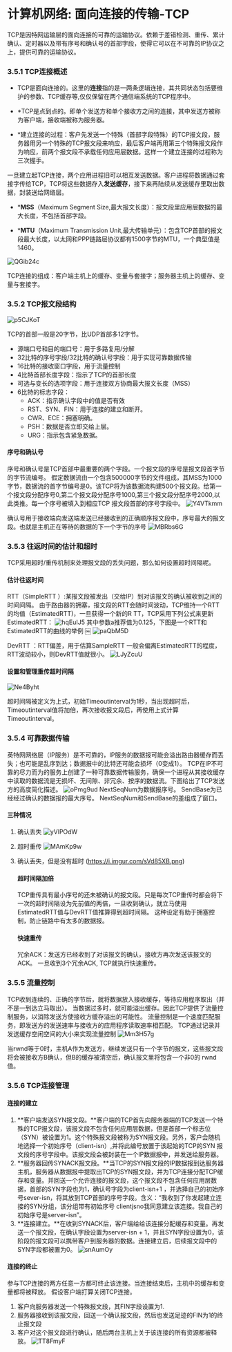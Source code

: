 # 计算机网络: 面向连接的传输-TCP




TCP是因特网运输层的面向连接的可靠的运输协议。依赖于差错检测、重传、累计确认、定时器以及带有序号和确认号的首部字段，使得它可以在不可靠的IP协议之上，提供可靠的运输协议。

### 3.5.1 TCP连接概述

- TCP是面向连接的。这里的**连接**指的是一两条逻辑连接，其共同状态包括要维护的参数、TCP缓存等,仅仅保留在两个通信端系统的TCP程序中。

- *TCP是点到点的。即单个发送方和单个接收方之间的连接，其中发送方被称为客户端，接收端被称为服务器。

- *建立连接的过程：客户先发送一个特殊（首部字段特殊）的TCP报文段，服务器用另一个特殊的TCP报文段来响应，最后客户端再用第三个特殊报文段作为响应，前两个报文段不承载任何应用层数据。这样一个建立连接的过程称为三次握手。

一旦建立起TCP连接，两个应用进程旧可以相互发送数据。客户进程将数据通过套接字传给TCP，TCP将这些数据存入**发送缓存**，接下来再陆续从发送缓存里取出数据，封装送给网络层。

- ***MSS**（Maximum Segment Size,最大报文长度）：报文段里应用层数据的最大长度，不包括首部字段。

- ***MTU**（Maximum Transmission Unit,最大传输单元）：包含TCP首部的报文段最大长度，以太网和PPP链路层协议都有1500字节的MTU，一个典型值是1460。

![QGib24c](https://i.imgur.com/QGib24c.png)

TCP连接的组成：客户端主机上的缓存、变量与套接字；服务器主机上的缓存、变量与套接字。

### 3.5.2 TCP报文段结构

![p5CJKoT](https://i.imgur.com/p5CJKoT.png)

TCP的首部一般是20字节，比UDP首部多12字节。

- 源端口号和目的端口号：用于多路复用/分解
- 32比特的序号字段/32比特的确认号字段：用于实现可靠数据传输
- 16比特的接收窗口字段，用于流量控制
- 4比特首部长度字段：指示了TCP的首部长度
- 可选与变长的选项字段：用于连接双方协商最大报文长度（MSS）
- 6比特的标志字段：
  - ACK：指示确认字段中的值是否有效
  - RST、SYN、FIN：用于连接的建立和断开。
  - CWR、ECE：拥塞明确。
  - PSH：数据是否立即交给上层。
  - URG：指示包含紧急数据。

#### 序号和确认号

序号和确认号是TCP首部中最重要的两个字段。一个报文段的序号是报文段首字节的字节流编号。
假定数据流由一个包含500000字节的文件组成，其MSS为1000字节，数据流的首字节编号是0。该TCP将为该数据流构建500个报文段。给第一个报文段分配序号0,第二个报文段分配序号1000,第三个报文段分配序号2000,以此类推。每一个序号被填入到相应TCP 报文段首部的序号字段中。 ![Y4VTkmm](https://i.imgur.com/Y4VTkmm.png)

确认号用于接收端向发送端发送已经接收到的正确顺序报文段中，序号最大的报文段。也就是主机正在等待的数据的下一个字节的序号 ![MBRbs6G](https://i.imgur.com/MBRbs6G.png)

### 3.5.3 往返时间的估计和超时

TCP采用超时/重传机制来处理报文段的丢失问题，那么如何设置超时间隔呢。

#### 估计往返时间

RTT（SimpleRTT ）:某报文段被发出（交给IP）到对该报文的确认被收到之间的时间间隔。
由于路由器的拥塞，报文段的RTT会随时间波动，TCP维持一个RTT的均值（EstimatedRTT)，一旦获得一个新的R TT，TCP采用下列公式来更新EstimatedRTT： ![hqEuIJ5](https://i.imgur.com/hqEuIJ5.png) 其中参数a推荐值为0.125，下图是一个RTT和EstimatedRTT的曲线的举例
￼ ![paQbM5D](https://i.imgur.com/paQbM5D.png)

DevRTT ：RTT偏差，用于估算SampleRTT 一般会偏离EstimatedRTT的程度，RTT波动较小，则DevRTT值就很小。 ![LJyZcuU](https://i.imgur.com/LJyZcuU.png)

#### 设置和管理重传超时间隔

![Ne4Byht](https://i.imgur.com/Ne4Byht.png)

超时间隔被定义为上式，初始Timeoutinterval为1秒，当出现超时后，Timeoutinterval值将加倍，再次接收报文段后，再使用上式计算Timeoutinterval。

### 3.5.4 可靠数据传输

英特网网络层（IP服务）是不可靠的，IP服务的数据报可能会溢出路由器缓存而丢失；也可能是乱序到达；数据报中的比特还可能会损坏（0变成1）。
TCP在IP不可靠的尽力而为的服务上创建了一种可靠数据传输服务，确保一个进程从其接收缓存中读取的数据流是无损坏、无间隙、非冗余、按序的数据流。下图给出了TCP发送方的高度简化描述。 ![oPmg9ud](https://i.imgur.com/oPmg9ud.png) NextSeqNum为数据报序号。
SendBase为已经经过确认的数据报的最大序号。
NextSeqNum和SendBase的差组成了窗口。

#### 三种情况

1. 确认丢失 ![yVlPOdW](https://i.imgur.com/yVlPOdW.png)

2. 超时重传 ![MAmKp9w](https://i.imgur.com/MAmKp9w.png)

3. 确认丢失，但是没有超时
   (https://i.imgur.com/sVd85XB.png)
   
   #### 超时间隔加倍
   
   TCP重传具有最小序号的还未被确认的报文段。只是每次TCP重传时都会将下一次的超时间隔设为先前值的两倍，一旦收到确认，就立马使用EstimatedRTT值与DevRTT值推算得到超时间隔。
   这种设定有助于拥塞控制，防止链路中有太多的数据报。
   
   #### 快速重传
   
   冗余ACK：发送方已经收到了对该报文的确认，接收方再次发送该报文的ACK。
   一旦收到3个冗余ACK, TCP就执行快速重传。

### 3.5.5 流量控制

TCP收到连续的、正确的字节后，就将数据放入接收缓存，等待应用程序取出（并不是一到达立马取出）。
当数据过多时，就可能溢出缓存。因此TCP提供了流量控制服务，以消除发送方使接收方缓存溢出的可能性。
流量控制是一个速度匹配服务，即发送方的发送速率与接收方的应用程序读取速率相匹配。
TCP通过记录并发送缓存空闲空间的大小来实现流量控制 ![Mm3H57g](https://i.imgur.com/Mm3H57g.png)

当rwnd等于0时，主机A作为发送方，继续发送只有一个字节的报文，这些报文段将会被接收方B确认，但B的缓存被清空后，确认报文里将包含一个非0的 rwnd值。

### 3.5.6 TCP连接管理

#### 连接的建立

1. **客户端发送SYN报文段。**客户端的TCP首先向服务器端的TCP发送一个特殊的TCP报文段，该报文段不包含任何应用层数据，但是首部一个标志位（SYN）被设置为1。这个特殊报文段被称为SYN报文段。另外，客户会随机地选择一个初始序号（client-isn）,并将此编号放置于该起始的TCP的SYN 报文段的序号字段中。该报文段会被封装在一个IP数据报中，并发送给服务器。
2. **服务器回传SYNACK报文段。**当TCP的SYN报文段的IP数据报到达服务器主机，服务器从数据报中提取出TCP的SYN报文段，并为TCP连接分配TCP缓存和变量。并回送一个允许连接的报文段，这个报文段不包含任何应用层数据，首部的SYN字段也为1，确认号字段为client-isn+1 ，并选择自己的初始序号sever-isn，将其放到TCP首部的序号字段。含义：“我收到了你发起建立连接的SYN分组，该分组带有初始序号 clientjsno我同意建立该连接。我自己的初始序号是server-isn”。
3. **连接建立。**在收到SYNACK后，客户端给给该连接分配缓存和变量。再发送一个报文段，在确认字段设置为server-isn + 1，并且SYN字段设置为0，该阶段的报文段可以携带客户到服务器的数据。连接建立后，后续报文段中的SYN字段都被置为0。 ![snAumOy](https://i.imgur.com/snAumOy.png)

#### 连接的终止

参与TCP连接的两方任意一方都可终止该连接。当连接结束后，主机中的缓存和变量都将被释放。
假设客户端打算关闭TCP连接。

1. 客户向服务器发送一个特殊报文段，其FIN字段设置为1.
2. 服务器接收到该报文段，回送一个确认报文段，然后也发送足迹的FIN为1的终止报文段
3. 客户对这个报文段进行确认，随后两台主机上关于该连接的所有资源都被释放。 ![TT8FmyF](https://i.imgur.com/TT8FmyF.png)

